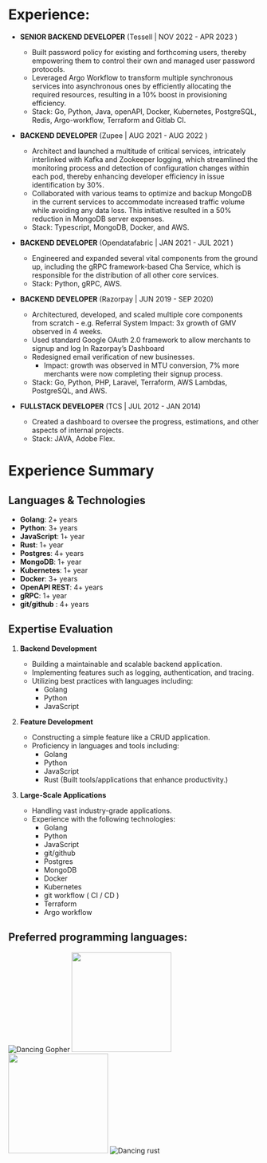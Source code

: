 # Experience:

- **SENIOR BACKEND DEVELOPER**
  (Tessell | NOV 2022 - APR 2023 )

  - Built password policy for existing and forthcoming users, thereby empowering them to control their own and managed user password protocols.
  - Leveraged Argo Workflow to transform multiple synchronous services into asynchronous ones by efficiently allocating the required resources, resulting in a 10% boost in provisioning efficiency.
  - Stack: Go, Python, Java, openAPI, Docker, Kubernetes, PostgreSQL, Redis, Argo-workflow, Terraform and Gitlab CI.

- **BACKEND DEVELOPER**
  (Zupee | AUG 2021 - AUG 2022 )

  - Architect and launched a multitude of critical services, intricately interlinked with Kafka and Zookeeper logging, which streamlined the monitoring process and detection of configuration changes within each pod, thereby enhancing developer efficiency in issue identification by 30%.
  - Collaborated with various teams to optimize and backup MongoDB in the current services to accommodate increased traffic volume while avoiding any data loss. This initiative resulted in a 50% reduction in MongoDB server expenses.
  - Stack: Typescript, MongoDB, Docker, and AWS.

- **BACKEND DEVELOPER**
  (Opendatafabric | JAN 2021 - JUL 2021 )

  - Engineered and expanded several vital components from the ground up, including the gRPC framework-based Cha Service, which is responsible for the distribution of all other core services.
  - Stack: Python, gRPC, AWS.

- **BACKEND DEVELOPER**
  (Razorpay | JUN 2019 - SEP 2020)

  - Architectured, developed, and scaled multiple core components from scratch - e.g. Referral System Impact: 3x growth of GMV observed in 4 weeks.
  - Used standard Google OAuth 2.0 framework to allow merchants to signup and log In Razorpay’s Dashboard
  - Redesigned email verification of new businesses.
    - Impact: growth was observed in MTU conversion, 7% more merchants were now completing their signup process.
  - Stack: Go, Python, PHP, Laravel, Terraform, AWS Lambdas, PostgreSQL, and AWS.

- **FULLSTACK DEVELOPER**
  (TCS | JUL 2012 - JAN 2014)
  - Created a dashboard to oversee the progress, estimations, and other aspects of internal projects.
  - Stack: JAVA, Adobe Flex.

# Experience Summary

## Languages & Technologies

- **Golang**: 2+ years
- **Python**: 3+ years
- **JavaScript**: 1+ year
- **Rust**: 1+ year
- **Postgres**: 4+ years
- **MongoDB**: 1+ year
- **Kubernetes**: 1+ year
- **Docker**: 3+ years
- **OpenAPI REST**: 4+ years
- **gRPC**: 1+ year
- **git/github** : 4+ years

## Expertise Evaluation

1. **Backend Development**

   - Building a maintainable and scalable backend application.
   - Implementing features such as logging, authentication, and tracing.
   - Utilizing best practices with languages including:
     - Golang
     - Python
     - JavaScript

2. **Feature Development**

   - Constructing a simple feature like a CRUD application.
   - Proficiency in languages and tools including:
     - Golang
     - Python
     - JavaScript
     - Rust (Built tools/applications that enhance productivity.)

3. **Large-Scale Applications**
   - Handling vast industry-grade applications.
   - Experience with the following technologies:
     - Golang
     - Python
     - JavaScript
     - git/github
     - Postgres
     - MongoDB
     - Docker
     - Kubernetes
     - git workflow ( CI / CD )
     - Terraform
     - Argo workflow

## Preferred programming languages:

![Dancing Gopher](http://static.velvetcache.org/pages/2018/06/13/party-gopher/dancing-gopher.gif)
<img src="https://media.giphy.com/media/KAq5w47R9rmTuvWOWa/giphy.gif" width="200" height="200"/>
<img src="https://upload.wikimedia.org/wikipedia/commons/6/6a/JavaScript-logo.png" width="200" height="200">
![Dancing rust](https://media.tenor.com/djaLJiqAxzIAAAAC/rust-lang-ferris.gif)

<!-- ### :zap: Recent Activity -->
